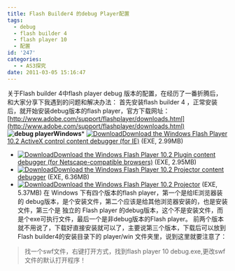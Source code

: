 ```yaml
---
title: Flash Builder4 的debug Player配置
tags:
  - debug
  - flash builder 4
  - flash player 10
  - 配置
id: '247'
categories:
  - - AS3探究
date: 2011-03-05 15:16:47
---
```


关于Flash builder 4中flash player debug 版本的配置，在经历了一番折腾后，和大家分享下我遇到的问题和解决办法： 首先安装flash builder 4 ，正常安装后，就开始安装debug版本的flash player，官方下载网址：[http://www.adobe.com/support/flashplayer/downloads.html](http://www.adobe.com/support/flashplayer/downloads.html) **![](http://qxu2059920095.my3w.com/blog/wp-content/uploads/2011/03/debug-player.png "debug player")Windows***   [![Download](http://www.adobe.com/images/icons/download.gif)Download the Windows Flash Player 10.2 ActiveX control content debugger (for IE)](http://download.macromedia.com/pub/flashplayer/updaters/10/flashplayer_10_ax_debug.exe) (EXE, 2.99MB)
*   [![Download](http://www.adobe.com/images/icons/download.gif)Download the Windows Flash Player 10.2 Plugin content debugger (for Netscape-compatible browsers)](http://download.macromedia.com/pub/flashplayer/updaters/10/flashplayer_10_plugin_debug.exe) (EXE, 2.95MB)
*   [![Download](http://www.adobe.com/images/icons/download.gif)Download the Windows Flash Player 10.2 Projector content debugger](http://download.macromedia.com/pub/flashplayer/updaters/10/flashplayer_10_sa_debug.exe) (EXE, 6.36MB)
*   [![Download](http://www.adobe.com/images/icons/download.gif)Download the Windows Flash Player 10.2 Projector](http://download.macromedia.com/pub/flashplayer/updaters/10/flashplayer_10_sa.exe) (EXE, 5.37MB)
在 Windows 下有四个版本的flash player，第一个是给IE浏览器装的 debug版本，是个安装文件，第二个应该是给其他浏览器安装的，也是安装文件，第三个是 独立的 Flash player 的debug版本，这个不是安装文件，而是个exe可执行文件，最后一个是非debug版本的Flash player。 前两个版本就不用说了，下载好直接安装就可以了，主要说第三个版本，下载后可以放到Flash builder4的安装目录下的 player/win 文件夹里，说到这里就要注意了：

> 找一个swf文件，右键打开方式，找到flash player 10 debug.exe,更改swf文件的默认打开程序！